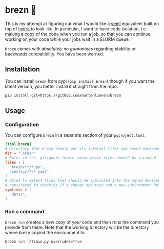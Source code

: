 # brezn :pretzel:

This is my attempt at figuring out what I would like a
[seml](https://github.com/TUM-DAML/seml) equivalent built on top of
[hydra](https://hydra.cc) to look like. In particular, I want to have code isolation, i.e.
making a copy of the code when you run a job, so that you can continue working on your
code while your jobs wait in a SLURM queue.

`brezn` comes with *absolutely no guarantees* regarding stability or backwards
compatibility. You have been warned.

## Installation

You can install `brezn` from pypi (`pip install brezn`) though if you want the latest
version, you better install it straight from the repo.

```sh
pip install git+https://github.com/martenlienen/brezn
```

## Usage

### Configuration

You can configure `brezn` in a separate section of your `pyproject.toml`.

```toml
[tool.brezn]
# Directory that brezn should put its internal files and saved environments into
dir = ".brezn"
# Rules in the .gitignore format about which files should be included in the saved environments
files = [
  "brezn/**/*.py",
  "config/**/*.yaml",
]
# Rules to select files that should be symlinked into the saved environment. These files are not
# considered in checking if a change occurred and a new environment has to be created.
symlinks = [
  "data/",
]
```

### Run a command

`brezn run` creates a new copy of your code and then runs the command you provide from
there. Note that the working directory will be the directory where brezn copied the
environment to.

```sh
brezn run ./train.py overrides=True
```
